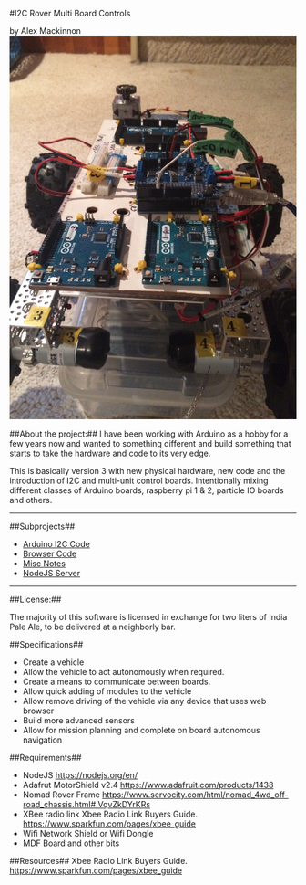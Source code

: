 #I2C Rover Multi Board Controls

by Alex Mackinnon
 ![I2C Multiboards ](https://raw.githubusercontent.com/alexmac131/rover2016/master/images/multiBoardProtoType.JPG)

##About the project:##
I have been working with Arduino as a hobby for a few years now and wanted to something different and build something that starts to take the hardware and code to its very edge. 

This is basically version 3 with new physical hardware, new code and the introduction of I2C and multi-unit control boards. Intentionally mixing different classes of Arduino boards, raspberry pi 1 & 2, particle IO boards and others.

___
##Subprojects## 

+ [Arduino I2C Code](https://github.com/alexmac131/rover2016/tree/master/arduinoCode)
+ [Browser Code](https://github.com/alexmac131/rover2016/tree/master/browserCode)
+ [Misc Notes](https://github.com/alexmac131/rover2016/tree/master/documentation)
+ [NodeJS Server](https://github.com/alexmac131/rover2016/tree/master/nodeJSServer)

---

##License:##

The majority of this software is licensed in exchange for two liters
of India Pale Ale, to be delivered at a neighborly bar.

##Specifications##
+ Create a vehicle 
+ Allow the vehicle to act autonomously when required.
+ Create a means to communicate between boards.
+ Allow quick adding of modules to the vehicle
+ Allow remove driving of the vehicle via any device that uses web browser
+ Build more advanced sensors 
+ Allow for mission planning and complete on board autonomous navigation



##Requirements##
* NodeJS
  https://nodejs.org/en/
* Adafrut MotorShield v2.4
https://www.adafruit.com/products/1438
* Nomad Rover Frame
https://www.servocity.com/html/nomad_4wd_off-road_chassis.html#.VqvZkDYrKRs
* XBee radio link 
Xbee Radio Link Buyers Guide. 
https://www.sparkfun.com/pages/xbee_guide
* Wifi Network Shield or Wifi Dongle
* MDF Board and other bits

##Resources##
Xbee Radio Link Buyers Guide. 
https://www.sparkfun.com/pages/xbee_guide


